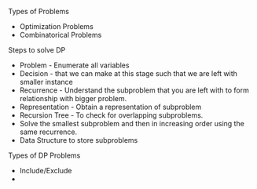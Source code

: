 Types of Problems
- Optimization Problems
- Combinatorical Problems

Steps to solve DP
- Problem - Enumerate all variables
- Decision - that we can make at this stage such that we are left with smaller instance
- Recurrence - Understand the subproblem that you are left with to form relationship with bigger problem.
- Representation - Obtain a representation of subproblem
- Recursion Tree - To check for overlapping subproblems.
- Solve the smallest subproblem and then in increasing order using the same recurrence.
- Data Structure to store subproblems

Types of DP Problems
- Include/Exclude
- 
